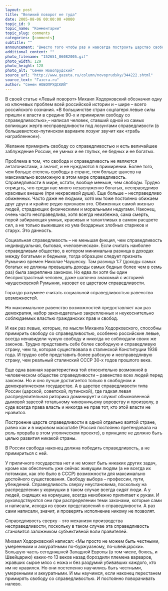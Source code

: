```yaml
---
layout: post
title: "Великий поворот не туда"
date: 2005-08-06 00:00:00 +0000
topic_id: 9
topic_name: "Комментарии"
topic_slug: comments
categories: [comments]
subtitle: ""
announcement: "Вместо того чтобы раз и навсегда построить царство свободы, Россия упорно продолжает строить царство справедливости. Поэтому в России нет ни того ни другого."
additional_content: ""
photo_filename: "152651_06082005.gif"
photo_width: 129
photo_height: 128
photo_alt: "Семен Новопрудский"
source_url: "http://www.gazeta.ru/column/novoprudsky/344222.shtml"
source_text: "Газета.ru"
author: "Семен НОВОПРУДСКИЙ"
---
```

В своей статье «Левый поворот» Михаил Ходорковский обозначил одну из ключевых проблем всей российской истории и – шире – всего российского сознания. «В большинстве стран соцлагеря левые силы пришли к власти в средине 90-х и примирили свободу со справедливостью»,– написал человек, ставший одной из самых вопиющих жертв несправедливости под лозунгами справедливости (в большевистско-путинском варианте лозунг звучит как «грабь награбленное»).

Желание примирить свободу со справедливостью и есть величайшее заблуждение России, ее умных и ее глупых, ее бедных и ее богатых.

Проблема в том, что свобода и справедливость не являются антагонистами, а значит, и не нуждаются в примирении. Более того, чем больше степень свободы в стране, тем больше шансов на максимально возможную в этом мире справедливость. Справедливости в мире, кстати, вообще меньше, чем свободы. Трудно отрицать, что среди нас много незаслуженно богатых, несправедливо красивых внешне (при некрасивой душе). Еще больше – несправедливо обиженных. Часто даже не людьми, хотя мы тоже постоянно обижаем друг друга и крайне редко признаем это. Обиженных самой жизнью людей, страдающих физическими и моральными недугами. Наконец, очень часто несправедлива, хотя всегда неизбежна, сама смерть, порой забирающая умных, красивых и талантливых в самом расцвете сил, а не только выживших из ума бездарных злобных стариков и старух. Это данность.

Социальная справедливость – не меньшая фикция, чем справедливость индивидуальная, бытовая, «человеческая». Если считать наиболее справедливым общество, в котором минимальна разница в доходах между богатыми и бедными, тогда образцом следует признать Румынию времен Николае Чаушеску. Там разница 1:7 (доходы самых богатых не должны превышать доходы самых бедных более чем в семь раз) была закреплена законом. Но едва ли хотя бы один беспристрастный человек, даже шапочно знакомый с историей чаушесковской Румынии, назовет ее царством справедливости.

Гораздо разумнее считать социальной справедливостью равенство возможностей.

Но максимальное равенство возможностей предоставляет как раз демократия, набор законодательно закрепленных и неукоснительно соблюдаемых властью гражданских прав и свобод.

И как раз левые, которые, по мысли Михаила Ходорковского, способны примирить свободу со справедливостью, особенно российские левые, всегда ненавидели чужую свободу и никогда не соблюдали своих же законов. Трудно представить себе более свободную и справедливую страну, чем та, которая существовала в сталинской Конституции 1936 года. И трудно себе представить более рабскую и несправедливую страну, чем реальный сталинский СССР 30-х годов прошлого века.

Еще одна важная характеристика той относительно возможной в человеческом обществе справедливости – равенство всех людей перед законом. Но и оно лучше достигается только в свободном и демократическом государстве. А в царстве справедливости типа России (царской, советской, путинской), где гадкая левая распределительная риторика доминирует и служит обыкновенной дымовой завесой тотальному чиновничьему воровству и произволу, в суде всегда права власть и никогда не прав тот, кто этой власти не нравится.

Построение царств справедливости в одной отдельно взятой стране, равно как и в мировом масштабе (Россия постоянно претендовала на роль прораба в этом утопическом проекте), в принципе не должно быть целью развития никакой страны.

В России свобода наконец должна победить справедливость, а не примириться с ней.

У приличного государства нет и не может быть никаких других задач, кроме как обеспечить уже сейчас живущим людям (а не всегда их потомкам, как это было в СССР) возможности для максимально достойного существования. Свободу выбора – профессии, пути, убеждений. Справедливость сверху неустановима, поскольку на распределении у кормушки в таком случае всегда сидят люди. А у людей, сидящих на кормушке, всегда неизбежно прилипает к рукам. И руководствуются они при распределении теми законами, которые сами и написали, исходя из своих представлений о справедливости. А раз сами написали, значит, и проверять исполнение никому не позволят.

Справедливость сверху – это механизм производства несправедливости, поскольку в таком случае эта справедливость становится заложником субъективной воли правителей.

Михаил Ходорковский написал: «Мы просто не можем быть честными, умеренными и аккуратными по-буржуазному, по-швейцарски». Большую часть сегодняшней Западной Европы (в том числе, боюсь, и Швейцарию) каких-то 13 веков назад бороздили племена варваров, жравших сырое мясо с ножа и без раздумий убивавших каждого, кто им не нравился. Но они постепенно научились быть честными, умеренными и аккуратными. И мы научимся, если наконец перестанем примирять свободу со справедливостью. И постоянно поворачивать налево.

